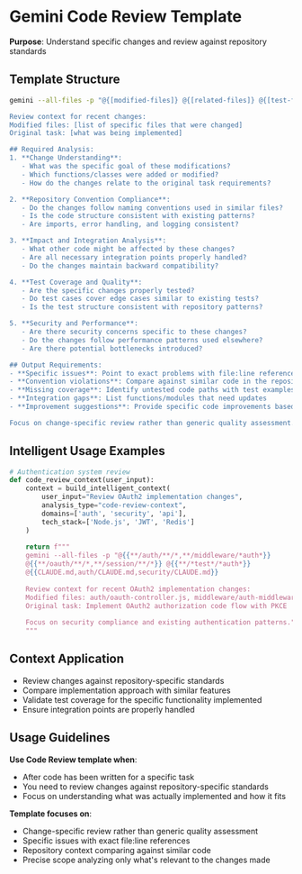 # Gemini Code Review Template

**Purpose**: Understand specific changes and review against repository standards

## Template Structure

```bash
gemini --all-files -p "@{[modified-files]} @{[related-files]} @{[test-files-for-changes]}

Review context for recent changes:
Modified files: [list of specific files that were changed]
Original task: [what was being implemented]

## Required Analysis:
1. **Change Understanding**:
   - What was the specific goal of these modifications?
   - Which functions/classes were added or modified?
   - How do the changes relate to the original task requirements?

2. **Repository Convention Compliance**:
   - Do the changes follow naming conventions used in similar files?
   - Is the code structure consistent with existing patterns?
   - Are imports, error handling, and logging consistent?

3. **Impact and Integration Analysis**:
   - What other code might be affected by these changes?
   - Are all necessary integration points properly handled?
   - Do the changes maintain backward compatibility?

4. **Test Coverage and Quality**:
   - Are the specific changes properly tested?
   - Do test cases cover edge cases similar to existing tests?
   - Is the test structure consistent with repository patterns?

5. **Security and Performance**:
   - Are there security concerns specific to these changes?
   - Do the changes follow performance patterns used elsewhere?
   - Are there potential bottlenecks introduced?

## Output Requirements:
- **Specific issues**: Point to exact problems with file:line references
- **Convention violations**: Compare against similar code in the repository
- **Missing coverage**: Identify untested code paths with test examples
- **Integration gaps**: List functions/modules that need updates
- **Improvement suggestions**: Provide specific code improvements based on repository patterns

Focus on change-specific review rather than generic quality assessment."
```

## Intelligent Usage Examples

```python
# Authentication system review
def code_review_context(user_input):
    context = build_intelligent_context(
        user_input="Review OAuth2 implementation changes",
        analysis_type="code-review-context",
        domains=['auth', 'security', 'api'],
        tech_stack=['Node.js', 'JWT', 'Redis']
    )
    
    return f"""
    gemini --all-files -p "@{{**/auth/**/*,**/middleware/*auth*}} 
    @{{**/oauth/**/*,**/session/**/*}} @{{**/*test*/*auth*}}
    @{{CLAUDE.md,auth/CLAUDE.md,security/CLAUDE.md}}
    
    Review context for recent OAuth2 implementation changes:
    Modified files: auth/oauth-controller.js, middleware/auth-middleware.js
    Original task: Implement OAuth2 authorization code flow with PKCE
    
    Focus on security compliance and existing authentication patterns."
    """
```

## Context Application

- Review changes against repository-specific standards
- Compare implementation approach with similar features
- Validate test coverage for the specific functionality implemented
- Ensure integration points are properly handled

## Usage Guidelines

**Use Code Review template when**:
- After code has been written for a specific task
- You need to review changes against repository-specific standards
- Focus on understanding what was actually implemented and how it fits

**Template focuses on**:
- Change-specific review rather than generic quality assessment
- Specific issues with exact file:line references
- Repository context comparing against similar code
- Precise scope analyzing only what's relevant to the changes made